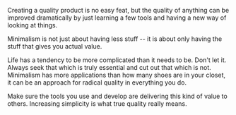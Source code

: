 Creating a quality product is no easy feat, but the quality of anything
can be improved dramatically by just learning a few tools and having a
new way of looking at things.

Minimalism is not just about having less stuff -- it is about only having the
stuff that gives you actual value.

Life has a tendency to be more complicated than it needs to be.
Don't let it. Always seek that which is truly essential and cut
out that which is not. Minimalism has more applications than how many
shoes are in your closet, it can be an approach for radical quality
in everything you do.

Make sure the tools you use and develop are delivering this kind of value
to others. Increasing simplicity is what true quality really means.
